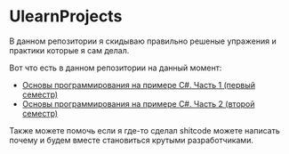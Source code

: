#  UlearnProjects

В данном репозитории я скидываю правильно решеные упражения и практики которые я сам делал.

Вот что есть в данном репозитории на данный момент:
- [Основы программирования на примере C#. Часть 1 (первый семестр)](https://github.com/ve3xone/UlearnProjects/blob/main/1-semester/README.md)
- [Основы программирования на примере C#. Часть 2 (второй семестр)](https://github.com/ve3xone/UlearnProjects/tree/main/2-semester/README.md)

Также можете помочь если я где-то сделал shitcode можете написать почему и будем вместе становиться крутыми разработчиками.